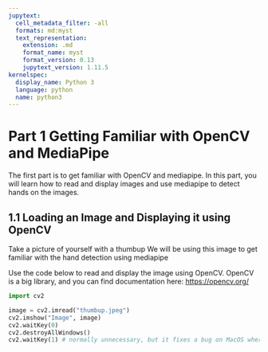 ```yaml
---
jupytext:
  cell_metadata_filter: -all
  formats: md:myst
  text_representation:
    extension: .md
    format_name: myst
    format_version: 0.13
    jupytext_version: 1.11.5
kernelspec:
  display_name: Python 3
  language: python
  name: python3
---
```


# Part 1 Getting Familiar with OpenCV and MediaPipe

The first part is to get familiar with OpenCV and mediapipe.
In this part, you will learn how to read and display images and use mediapipe to detect hands on the images.

## 1.1 Loading an Image and Displaying it using OpenCV

Take a picture of yourself with a thumbup
We will be using this image to get familiar with the hand detection using mediapipe

Use the code below to read and display the image using OpenCV. 
OpenCV is a big library, and you can find documentation here: 
https://opencv.org/

 
```python
import cv2

image = cv2.imread("thumbup.jpeg")
cv2.imshow("Image", image)
cv2.waitKey(0)
cv2.destroyAllWindows()
cv2.waitKey(1) # normally unnecessary, but it fixes a bug on MacOS where the window doesn't close view

```
